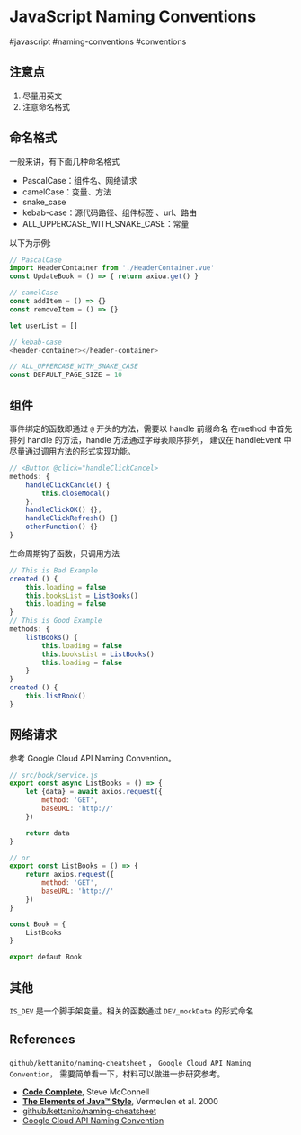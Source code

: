# JavaScript Naming Conventions

#javascript #naming-conventions #conventions

## 注意点

1. 尽量用英文
2. 注意命名格式

## 命名格式

一般来讲，有下面几种命名格式

- PascalCase：组件名、网络请求
- camelCase：变量、方法
- snake_case
- kebab-case：源代码路径、组件标签 <kebab-case>、url、路由
- ALL_UPPERCASE_WITH_SNAKE_CASE：常量

以下为示例:

```javascript
// PascalCase
import HeaderContainer from './HeaderContainer.vue'
const UpdateBook = () => { return axioa.get() }

// camelCase
const addItem = () => {}
const removeItem = () => {}

let userList = []

// kebab-case
<header-container></header-container>

// ALL_UPPERCASE_WITH_SNAKE_CASE
const DEFAULT_PAGE_SIZE = 10
```
## 组件

事件绑定的函数即通过 `@` 开头的方法，需要以 handle 前缀命名
在method 中首先排列 handle 的方法，handle 方法通过字母表顺序排列， 建议在 handleEvent 中尽量通过调用方法的形式实现功能。

```javascript
// <Button @click="handleClickCancel>
methods: {
    handleClickCancle() {
        this.closeModal()
    },
    handleClickOK() {},
    handleClickRefresh() {}
    otherFunction() {}
}

```
生命周期钩子函数，只调用方法

```javascript
// This is Bad Example
created () {
    this.loading = false
    this.booksList = ListBooks()
    this.loading = false
}
// This is Good Example
methods: {
    listBooks() {
        this.loading = false
        this.booksList = ListBooks()
        this.loading = false
    }
}
created () {
    this.listBook()
}
```

## 网络请求

参考 Google Cloud API Naming Convention。

```javascript
// src/book/service.js
export const async ListBooks = () => { 
    let {data} = await axios.request({
        method: 'GET',
        baseURL: 'http://'
    })

    return data
}

// or 
export const ListBooks = () => {
    return axios.request({
        method: 'GET',
        baseURL: 'http://'
    })
}

const Book = {
    ListBooks
}

export defaut Book
```

## 其他

`IS_DEV` 是一个脚手架变量。相关的函数通过 `DEV_mockData` 的形式命名

## References

`github/kettanito/naming-cheatsheet` ， `Google Cloud API Naming Convention`， 需要简单看一下，材料可以做进一步研究参考。


- [**Code Complete**](https://book.douban.com/subject/1432042/), Steve McConnell
- [**The Elements of Java™ Style**](http://derek.dkit.ie/java/the_elements_of_java_style/the_elements_of_java_style.pdf), Vermeulen et al. 2000
- [github/kettanito/naming-cheatsheet](https://github.com/kettanaito/naming-cheatsheet)
- [Google Cloud API Naming Convention](https://cloud.google.com/apis/design/naming_convention)